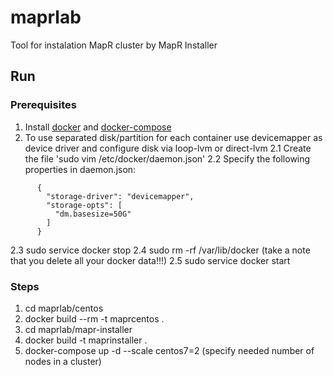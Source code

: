 # maprlab
Tool for instalation MapR cluster by MapR Installer

## Run

### Prerequisites
1. Install [docker](https://docs.docker.com/install/) and [docker-compose](https://docs.docker.com/compose/install/)
2. To use separated disk/partition for each container use devicemapper as device driver and configure disk via loop-lvm or direct-lvm
  2.1 Create the file 'sudo vim /etc/docker/daemon.json'
  2.2 Specify the following properties in daemon.json:
  ```
        {
          "storage-driver": "devicemapper",
          "storage-opts": [
            "dm.basesize=50G"
          ]
        }
  ```
  2.3 sudo service docker stop
  2.4 sudo rm -rf /var/lib/docker (take a note that you delete all your docker data!!!)
  2.5 sudo service docker start

### Steps
1. cd maprlab/centos
2. docker build --rm -t maprcentos .
3. cd maprlab/mapr-installer
4. docker build -t maprinstaller .
5. docker-compose up -d --scale centos7=2 (specify needed number of nodes in a cluster)
